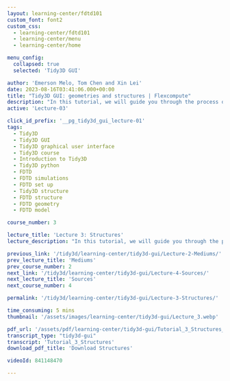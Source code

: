 ```yaml
---
layout: learning-center/fdtd101
custom_font: font2
custom_css:
  - learning-center/fdtd101
  - learning-center/menu
  - learning-center/home

menu_config:
  collapsed: true
  selected: 'Tidy3D GUI'

author: 'Emerson Melo, Tom Chen and Xin Lei'
date: 2023-08-16T03:41:06.000+00:00
title: "Tidy3D GUI: geometries and structures | Flexcompute"
description: "In this tutorial, we will guide you through the process of creating structures commonly used when modeling electromagnetic devices. These structures include rectangles, cylinders, spheres, and polygons. We will reproduce the results of the dielectric metasurface absorber Python notebook. Afterwards, we will test it using different resonator shapes."
active: 'Lecture-03'

click_id_prefix: '__pg_tidy3d_gui_lecture-01'
tags:
  - Tidy3D
  - Tidy3D GUI
  - Tidy3D graphical user interface
  - Tidy3D course
  - Introduction to Tidy3D
  - Tidy3D python
  - FDTD
  - FDTD simulations
  - FDTD set up
  - Tidy3D structure
  - FDTD structure
  - FDTD geometry
  - FDTD model

course_number: 3

lecture_title: 'Lecture 3: Structures'
lecture_description: "In this tutorial, we will guide you through the process of creating structures commonly used when modeling electromagnetic devices. These structures include rectangles, cylinders, spheres, and polygons. We will reproduce the results of the dielectric metasurface absorber Python <a id='__pg_tidy3d-learning-center_tidy3d-gui_leacture-03_python-notebook_link' class='underline color-primary-hover' href='https://docs.flexcompute.com/projects/tidy3d/en/stable/notebooks/DielectricMetasurfaceAbsorber.html'>notebook</a>. Afterwards, we will test it using different resonator shapes."

previous_link: '/tidy3d/learning-center/tidy3d-gui/Lecture-2-Mediums/'
prev_lecture_title: 'Mediums'
prev_course_number: 2
next_link: '/tidy3d/learning-center/tidy3d-gui/Lecture-4-Sources/'
next_lecture_title: 'Sources'
next_course_number: 4

permalink: '/tidy3d/learning-center/tidy3d-gui/Lecture-3-Structures/'

time_consuming: 5 mins
thumbnail: '/assets/images/learning-center/tidy3d-gui/Lecture_3.webp'

pdf_url: '/assets/pdf/learning-center/tidy3d-gui/Tutorial_3_Structures_LC.pdf'
transcript_type: "tidy3d-gui"
transcript: 'Tutorial_3_Structures'
download_pdf_title: 'Download Structures'

videoId: 841148470

---
```

